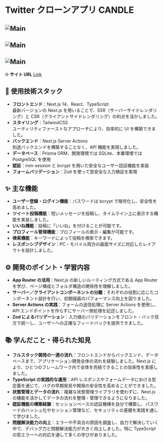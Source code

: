 # Twitter クローンアプリ CANDLE

## ![Main](/images/Candle-LandingPage.png)

## ![Main](/images/Candle-RegisterPage.png)

## ![Main](/images/Candle-MainPage.png)

🌐 **サイト URL**
[Link](https://twitter-clone-beige-six.vercel.app/)

## 🚀 使用技術スタック

- **フロントエンド**：Next.js 14、React、TypeScript  
  最新バージョンの Next.js を用いることで、SSR（サーバーサイドレンダリング）と CSR（クライアントサイドレンダリング）の利点を活かしました。
- **スタイリング**：TailwindCSS  
  ユーティリティファーストなアプローチにより、効率的に UI を構築できました。
- **バックエンド**：Next.js Server Actions  
  別途バックエンドを構築することなく、API 機能を実現しました。
- **データベース**：Prisma ORM、開発環境では SQLite、本番環境では PostgreSQL を使用
- **認証**：iron-session と bcrypt を用いた安全なユーザー認証機能を実装
- **フォームバリデーション**：Zod を使って型安全な入力検証を実現

## ✨ 主な機能

- **ユーザー登録・ログイン機能**：パスワードは bcrypt で暗号化し、安全性を高めました。
- **ツイート投稿機能**：短いメッセージを投稿し、タイムライン上に表示する機能を実装しました。
- **いいね機能**：投稿に「いいね」を付けることが可能です。
- **プロフィール管理機能**：プロフィールの表示・編集が可能です。
- **検索機能**：キーワードによって投稿を検索できます。
- **レスポンシブデザイン**：PC・モバイル両方の画面サイズに対応したレイアウトを設計しました。

## ⚙️ 開発のポイント・学習内容

- **App Router の活用**：Next.js の新しいルーティング方式である App Router を学び、ページ構成とフォルダ構造の関係性を理解しました。
- **サーバー／クライアントコンポーネントの分離**：それぞれの役割に応じたコンポーネント設計を行い、初期描画のパフォーマンス向上を図りました。
- **Server Actions の実践**：フォームの送信処理に Server Actions を使用し、API エンドポイントを作らずにサーバー側処理を記述しました。
- **Zod によるバリデーション**：入力値のバリデーションをフロント・バック双方で統一し、ユーザーへの正確なフィードバックを提供できました。

## 📚 学んだこと・得られた知見

- **フルスタック開発の一連の流れ**：フロントエンドからバックエンド、データベースまで、アプリケーション開発全体の流れを経験しました。Next.js により、ひとつのフレームワーク内で全体を完結できることの効率性を実感しました。
- **TypeScript の実践的な運用**：API レスポンスやフォームデータにおける型定義を通じて、バグの早期発見や開発の安全性を高めることができました。
- **状態管理とデータの流れ**：複雑な状態管理ライブラリを使わずに、Next.js の機能を活かしてデータの流れを整理・管理できるようになりました。
- **認証機能の構築経験**：セッションベースの認証機構を自分で構築し、パスワードのハッシュ化やセッション管理など、セキュリティの基礎を実践を通して学びました。
- **問題解決能力の向上**：エラーや不具合の原因を調査し、自力で解決していく中で、デバッグ力と問題解決能力が大きく向上しました。特に TypeScript の型エラーへの対応を通して多くの学びがありました。
